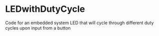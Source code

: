 # LEDwithDutyCycle
Code for an embedded system LED that will cycle through different duty cycles upon input from a button
